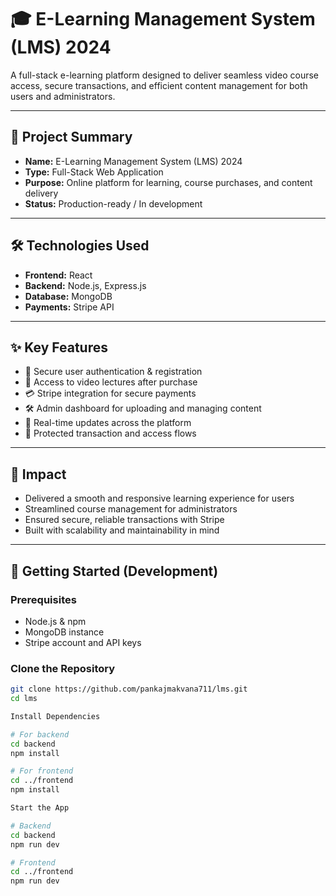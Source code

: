 # 🎓 E-Learning Management System (LMS) 2024

A full-stack e-learning platform designed to deliver seamless video course access, secure transactions, and efficient content management for both users and administrators.

---

## 📌 Project Summary

- **Name:** E-Learning Management System (LMS) 2024  
- **Type:** Full-Stack Web Application  
- **Purpose:** Online platform for learning, course purchases, and content delivery  
- **Status:** Production-ready / In development

---

## 🛠 Technologies Used

- **Frontend:** React
- **Backend:** Node.js, Express.js
- **Database:** MongoDB
- **Payments:** Stripe API

---

## ✨ Key Features

- 🔐 Secure user authentication & registration
- 🎥 Access to video lectures after purchase
- 💳 Stripe integration for secure payments
- 🛠 Admin dashboard for uploading and managing content
- 🔁 Real-time updates across the platform
- 🧾 Protected transaction and access flows

---

## 🧠 Impact

- Delivered a smooth and responsive learning experience for users
- Streamlined course management for administrators
- Ensured secure, reliable transactions with Stripe
- Built with scalability and maintainability in mind

---

## 🚀 Getting Started (Development)

### Prerequisites

- Node.js & npm
- MongoDB instance
- Stripe account and API keys

### Clone the Repository

```bash
git clone https://github.com/pankajmakvana711/lms.git
cd lms

Install Dependencies

# For backend
cd backend
npm install

# For frontend
cd ../frontend
npm install

Start the App

# Backend
cd backend
npm run dev

# Frontend
cd ../frontend
npm run dev


